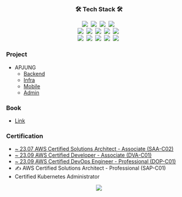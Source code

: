 <h3 align="center">🛠 Tech Stack 🛠</h3>

<p align="center">
  <a><img src="https://img.shields.io/badge/Java-007396?style=flat-square&logo=Java&logoColor=white"/></a>&nbsp 
  <a><img src="https://img.shields.io/badge/SpringBoot-6DB33F?style=flat-square&logo=Spring&logoColor=white"/></a>&nbsp 
  <a><img src="https://img.shields.io/badge/MySQL-4479A1?style=flat-square&logo=mysql&logoColor=white"/></a>&nbsp 
  <a><img src="https://img.shields.io/badge/ES8-F7DF1E?style=flat-square&logo=Javascript&logoColor=white"/></a>&nbsp 
  <br>
  <a><img src="https://img.shields.io/badge/AWS-232F3E?style=flat-square&logo=amazon%20aws&logoColor=white"/></a>&nbsp 
  <a><img src="https://img.shields.io/badge/Kubernetes-326CE5?style=flat-square&logo=Kubernetes&logoColor=white"/></a>&nbsp 
  <a><img src="https://img.shields.io/badge/Docker-2496ED?style=flat-square&logo=Docker&logoColor=white"/></a>&nbsp 
  <a><img src="https://img.shields.io/badge/Jenkins-D24939?style=flat-square&logo=Jenkins&logoColor=white"/></a>&nbsp 
  <a><img src="https://img.shields.io/badge/ArgoCD-269539?style=flat-square&logo=&logoColor=white"/></a>&nbsp 
  <br>
  <a><img src="https://img.shields.io/badge/Jira-0052CC?style=flat-square&logo=Jira&logoColor=white"/></a>&nbsp 
  <a><img src="https://img.shields.io/badge/Confluence-172B4D?style=flat-square&logo=Confluence&logoColor=white"/></a>&nbsp 
  <a><img src="https://img.shields.io/badge/Slack-4A154B?style=flat-square&logo=Slack&logoColor=white"/></a>&nbsp 
  <a><img src="https://img.shields.io/badge/Git-F05032?style=flat-square&logo=Git&logoColor=white"/></a>&nbsp 
  <a><img src="https://img.shields.io/badge/GitHub-181717?style=flat-square&logo=GitHub&logoColor=white"/></a>&nbsp 
</p>

### Project
- APJUNG
  - [Backend](https://github.com/cocoding-ss/apjung-backend)
  - [Infra](https://github.com/cocoding-ss/apjung-gitops)
  - [Mobile](https://github.com/cocoding-ss/apjung-mobile)
  - [Admin](https://github.com/cocoding-ss/apjung-admin)

### Book
- [Link](https://github.com/labyu/labyu/blob/master/BOOKS.md)

### Certification
- [~ 23.07	AWS Certified Solutions Architect - Associate (SAA-C02)](https://www.youracclaim.com/badges/64c8d302-edc8-457e-9699-82a9ca0c0371/public_url)
- [~ 23.09 AWS Certified Developer - Associate (DVA-C01)](https://www.youracclaim.com/badges/01bdbb1f-bcd8-472c-8cf7-aa3351e54fe5/public_url)
- [~ 23.09 AWS Certified DevOps Engineer - Professional (DOP-C01)](https://www.youracclaim.com/badges/a74b2f56-35b5-40ad-8d17-f1f01ec66004/public_url)
- &#9997; AWS Certified Solutions Architect - Professional (SAP-C01)
- Certified Kubernetes Administrator

<p align="center">
  <img src="https://hits.seeyoufarm.com/api/count/incr/badge.svg?url=https%3A%2F%2Fgithub.com%2Flabyu&count_bg=%2379C83D&title_bg=%23555555&icon=&icon_color=%23E7E7E7&title=%EB%B0%A9%EB%AC%B8%EC%9E%90&edge_flat=false">
</p>
